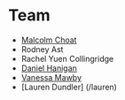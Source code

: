 # Team

* [Malcolm Choat](/malcolm)
* Rodney Ast
* Rachel Yuen Collingridge
* [Daniel Hanigan](/daniel) 
* [Vanessa Mawby](/vanessa)
* [Lauren Dundler] (/lauren) 
